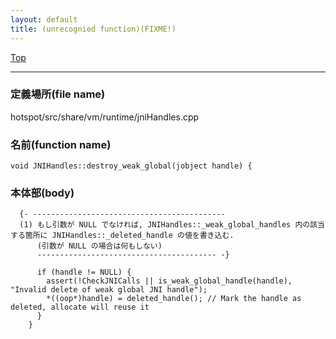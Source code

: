 ```yaml
---
layout: default
title: (unrecognied function)(FIXME!)
---
```

[Top](../index.html)

--- 
### 定義場所(file name)
hotspot/src/share/vm/runtime/jniHandles.cpp

### 名前(function name)
```
void JNIHandles::destroy_weak_global(jobject handle) {
```

### 本体部(body)
```
  {- -------------------------------------------
  (1) もし引数が NULL でなければ, JNIHandles::_weak_global_handles 内の該当する箇所に JNIHandles::_deleted_handle の値を書き込む.
      (引数が NULL の場合は何もしない)
      ---------------------------------------- -}

	  if (handle != NULL) {
	    assert(!CheckJNICalls || is_weak_global_handle(handle), "Invalid delete of weak global JNI handle");
	    *((oop*)handle) = deleted_handle(); // Mark the handle as deleted, allocate will reuse it
	  }
	}
	
```


